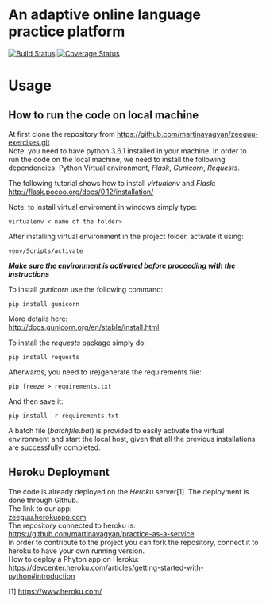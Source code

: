 An adaptive online language practice platform
=====
[![Build Status](https://travis-ci.org/martinavagyan/zeeguu-exercises.svg?branch=master)](https://travis-ci.org/martinavagyan/zeeguu-exercises)
[![Coverage Status](https://coveralls.io/repos/github/martinavagyan/zeeguu-exercises/badge.svg?branch=master)](https://coveralls.io/github/martinavagyan/zeeguu-exercises?branch=master)

Usage
=====

How to run the code on local machine
------------------------------------

At first clone the repository from
<https://github.com/martinavagyan/zeeguu-exercises.git>  
Note: you need to have python 3.6.1 installed in your machine.
In order to run the code on the local machine, we need to install the
following dependencies: Python Virtual environment, *Flask*,
*Gunicorn*, *Requests*.  
  
The following tutorial shows how to install
*virtualenv* and *Flask*:  
<http://flask.pocoo.org/docs/0.12/installation/>  

Note: to install virtual enviroment in windows simply type:  

    virtualenv < name of the folder>
  
After installing virtual environment in the project folder, activate it
using:

    venv/Scripts/activate

***Make sure the environment is activated before proceeding with the
instructions***  
  
To install *gunicorn* use the following command:

    pip install gunicorn

More details here:  
<http://docs.gunicorn.org/en/stable/install.html>  
 
To install the *requests* package simply do:

    pip install requests

   
Afterwards, you need to (re)generate the requirements file:

    pip freeze > requirements.txt 

And then save it:

    pip install -r requirements.txt

   
A batch file (*batchfile*.*bat*) is provided to
easily activate the virtual environment and start the local host, given
that all the previous installations are successfully completed.

Heroku Deployment
-----------------

The code is already deployed on the *Heroku* server[1]. The
deployment is done through Github.  
The link to our app:  
[zeeguu.herokuapp.com]  
The repository connected to heroku is:  
<https://github.com/martinavagyan/practice-as-a-service>  
In order to contribute to the project you can fork the repository,
connect it to heroku to have your own running version.  
How to deploy a Phyton app on Heroku:  
<https://devcenter.heroku.com/articles/getting-started-with-python#introduction>  

[1] https://www.heroku.com/

  [zeeguu.herokuapp.com]: zeeguu.herokuapp.com
